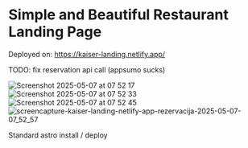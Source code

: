 # Simple and Beautiful Restaurant Landing Page 

Deployed on: 
https://kaiser-landing.netlify.app/

TODO:
fix reservation api call (appsumo sucks) 


![Screenshot 2025-05-07 at 07 52 17](https://github.com/user-attachments/assets/826009b8-4eb0-4b51-97cd-3e1526d0ef36)
![Screenshot 2025-05-07 at 07 52 33](https://github.com/user-attachments/assets/468190ac-29a5-4aec-9e0b-a0482397af88)
![Screenshot 2025-05-07 at 07 52 45](https://github.com/user-attachments/assets/0cf5d66a-a52f-46db-be33-dcb2e6f86689)
![screencapture-kaiser-landing-netlify-app-rezervacija-2025-05-07-07_52_57](https://github.com/user-attachments/assets/8d24a1c3-2c60-475b-8df7-23becd4f9767)



Standard astro install / deploy

